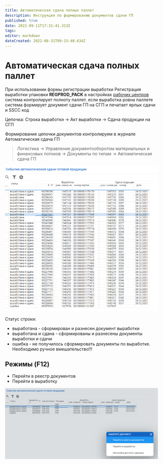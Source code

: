 ```yaml
---
title: Автоматическая сдача полных паллет
description: Инструкция по формированию документов сдачи ГП
published: true
date: 2022-09-11T17:31:41.313Z
tags: 
editor: markdown
dateCreated: 2022-08-31T09:15:40.634Z
---
```


# Автоматическая сдача полных паллет

При использовании формы регистрации выработки Регистрация выработки упаковки **REGPROD\_PACK** в настройках [рабочих центров](../../upravlenie-proizvodstvom/nsi-proizvodstvo/rabochie-centry/#uchet) система контролирует полноту паллет. если выработка ровна паллете система формирует документ сдачи ГП на СГП и печатает ярлык сдачи и SSCC код

Цепочка: Строка выработки -> Акт выработки -> Сдача продукции на СГП

Формирование цепочки документов контролируем в журнале Автоматическая сдача ГП

>Логистика → Управление документооборотом материальных и финансовых потоков → Документы по типам → Автоматическая сдача ГП

![](<../../assets/image (950).png>)

Статус строки:

* выработана - сформирован и разнесен документ выработки
* выработана и сдана - сформированы и разнесены документы выработки и сдачи
* ошибка - не получилось сформировать документы по выработке. Необходимо ручное вмешательство!!!

## Режимы (F12)

* Перейти в реестр документов
* Перейти в выработку

![](<../../assets/image (934).png>)
